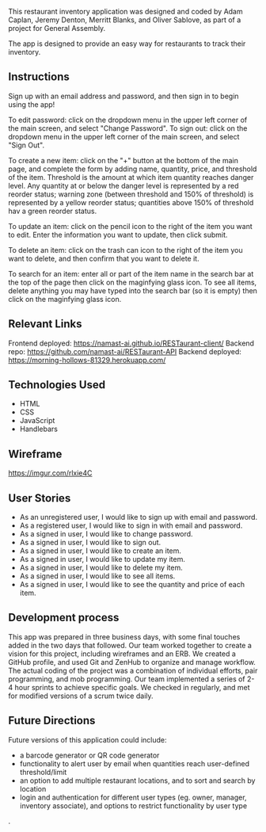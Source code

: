 This restaurant inventory application was designed and coded by Adam Caplan, Jeremy Denton, Merritt Blanks, and Oliver Sablove, as part of a project for General Assembly.

The app is designed to provide an easy way for restaurants to track their inventory.

## Instructions
Sign up with an email address and password, and then sign in to begin using the app!

To edit password: click on the dropdown menu in the upper left corner of the main screen, and select "Change Password".
To sign out: click on the dropdown menu in the upper left corner of the main screen, and select "Sign Out".

To create a new item: click on the "+" button at the bottom of the main page, and complete the form by adding name, quantity, price, and threshold of the item. Threshold is the amount at which item quantity reaches danger level. Any quantity at or below the danger level is represented by a red reorder status; warning zone (between threshold and 150% of threshold) is represented by a yellow reorder status; quantities above 150% of threshold hav a green reorder status.

To update an item: click on the pencil icon to the right of the item you want to edit. Enter the information you want to update, then click submit.

To delete an item: click on the trash can icon to the right of the item you want to delete, and then confirm that you want to delete it.

To search for an item: enter all or part of the item name in the search bar at the top of the page then click on the maginfying glass icon. To see all items, delete anything you may have typed into the search bar (so it is empty) then click on the maginfying glass icon.

## Relevant Links
Frontend deployed: https://namast-ai.github.io/RESTaurant-client/
Backend repo: https://github.com/namast-ai/RESTaurant-API
Backend deployed: https://morning-hollows-81329.herokuapp.com/

## Technologies Used
- HTML
- CSS
- JavaScript
- Handlebars

## Wireframe
https://imgur.com/rlxie4C

## User Stories
- As an unregistered user, I would like to sign up with email and password.
- As a registered user, I would like to sign in with email and password.
- As a signed in user, I would like to change password.
- As a signed in user, I would like to sign out.
- As a signed in user, I would like to create an item.
- As a signed in user, I would like to update my item.
- As a signed in user, I would like to delete my item.
- As a signed in user, I would like to see all items.
- As a signed in user, I would like to see the quantity and price of each item.

## Development process
This app was prepared in three business days, with some final touches added in the two days that followed. Our team worked together to create a vision for this project, including wireframes and an ERB. We created a GitHub profile, and used Git and ZenHub to organize and manage workflow. The actual coding of the project was a combination of individual efforts, pair programming, and mob programming. Our team implemented a series of 2-4 hour sprints to achieve specific goals. We checked in regularly, and met for modified versions of a scrum twice daily.

## Future Directions
Future versions of this application could include:
- a barcode generator or QR code generator
- functionality to alert user by email when quantities reach user-defined threshold/limit
- an option to add multiple restaurant locations, and to sort and search by location
- login and authentication for different user types (eg. owner, manager, inventory associate), and options to restrict functionality by user type




.
